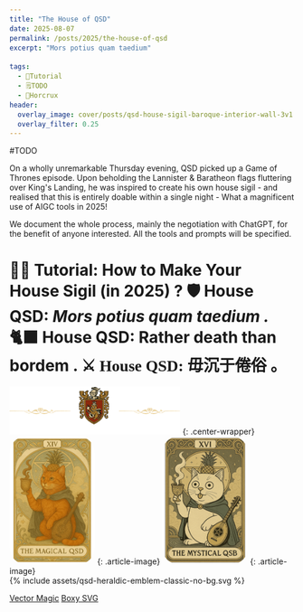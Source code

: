 ```yaml
---
title: "The House of QSD"
date: 2025-08-07
permalink: /posts/2025/the-house-of-qsd
excerpt: "Mors potius quam taedium"

tags:
  - 🍡Tutorial
  - 🗒TODO
  - 💍Horcrux
header:
  overlay_image: cover/posts/qsd-house-sigil-baroque-interior-wall-3v1.jpg
  overlay_filter: 0.25
---
```


#TODO

On a wholly unremarkable Thursday evening, QSD picked up a Game of Thrones episode. Upon beholding the Lannister & Baratheon flags fluttering over King's Landing, he was inspired to create his own house sigil - and realised that this is entirely doable within a single night - What a magnificent use of AIGC tools in 2025!

We document the whole process, mainly the negotiation with ChatGPT, for the benefit of anyone interested. All the tools and prompts will be specified.

<h1 style="padding: 0;"><span class="text-type-writer" style="--n-contents: 4;" label="Tutorial: How to make a house sigil.">
  <span>
    <span>👨‍🎓 Tutorial: How to Make Your House Sigil (in 2025) ?</span>
    <span>🛡️ House QSD: <i>Mors potius quam taedium .</i></span>
    <span>🐈‍⬛ House QSD: Rather death than bordem .</span>
    <span style="font-family: 'didot'">⚔️ House QSD: 毋沉于倦俗 。</span>
  </span>
</span></h1>

<img src="/images/QSDSigils/horizontal-rule-qsd-emblem-classic.svg" alt="horizontal rule with QSD's emblem" style="width: 60%">
{: .center-wrapper}

<img src="/images/QSDSigils/qsd-sigil-tarot-qsd.png" alt="QSD's Heraldic as Tarot @QSD" style="width: 30%; border-radius: 30px;">
{: .article-image}

<img src="/images/QSDSigils/qsd-sigil-tarot-qsb.png" alt="QSD's Heraldic as Tarot @QSB" style="width: 30%; border-radius: 30px;">
{: .article-image}


<div class="svg-display-center-wrapper">
  {% include assets/qsd-heraldic-emblem-classic-no-bg.svg %}
</div>

[Vector Magic](https://vectormagic.com)
[Boxy SVG](https://boxy-svg.com/)
